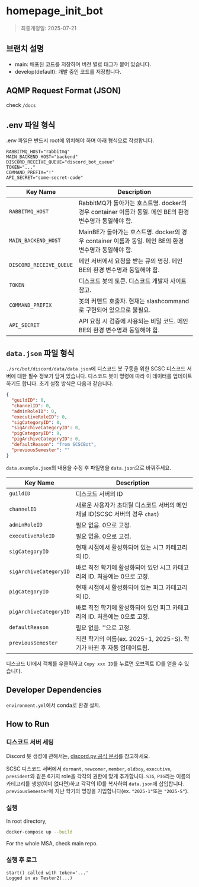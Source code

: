 # homepage_init_bot

> 최종개정일: 2025-07-21

## 브랜치 설명

- main: 배포된 코드를 저장하며 버전 별로 태그가 붙어 있습니다.
- develop(default): 개발 중인 코드를 저장합니다.

## AQMP Request Format (JSON)

check `/docs`

## .env 파일 형식

.env 파일은 반드시 root에 위치해야 하며 아래 형식으로 작성합니다. 

```env
RABBITMQ_HOST="rabbitmq"
MAIN_BACKEND_HOST="backend"
DISCORD_RECEIVE_QUEUE="discord_bot_queue"
TOKEN="..."
COMMAND_PREFIX="!"
API_SECRET="some-secret-code"
```

| Key Name             | Description                                                      |
|----------------------|------------------------------------------------------------------|
| `RABBITMQ_HOST`          | RabbitMQ가 돌아가는 호스트명. docker의 경우 container 이름과 동일. 메인 BE의 환경 변수명과 동일해야 함. |
| `MAIN_BACKEND_HOST`      | MainBE가 돌아가는 호스트명. docker의 경우 container 이름과 동일. 메인 BE의 환경 변수명과 동일해야 함.  |
| `DISCORD_RECEIVE_QUEUE`  | 메인 서버에서 요청을 받는 큐의 명칭. 메인 BE의 환경 변수명과 동일해야 함. |
| `TOKEN`                  | 디스코드 봇의 토큰. 디스코드 개발자 사이트 참고. |
| `COMMAND_PREFIX`         | 봇의 커맨드 호출자. 현재는 slashcommand로 구현되어 있으므로 불필요. |
| `API_SECRET`             | API 요청 시 검증에 사용되는 비밀 코드. 메인 BE의 환경 변수명과 동일해야 함. |

## `data.json` 파일 형식
`./src/bot/discord/data/data.json`에 디스코드 봇 구동을 위한 SCSC 디스코드 서버에 대한 필수 정보가 담겨 있습니다. 디스코드 봇이 명령에 따라 이 데이터를 업데이트하기도 합니다. 초기 설정 방식은 다음과 같습니다.
```json
{
  "guildID": 0,
  "channelID": 0,
  "adminRoleID": 0,
  "executiveRoleID": 0,
  "sigCategoryID": 0,
  "sigArchiveCategoryID": 0,
  "pigCategoryID": 0,
  "pigArchiveCategoryID": 0,
  "defaultReason": "from SCSCBot",
  "previousSemester": ""
}
```
`data.example.json`의 내용을 수정 후 파일명을 `data.json`으로 바꿔주세요.

| Key Name             | Description                                                      |
|----------------------|------------------------------------------------------------------|
| `guildID`                | 디스코드 서버의 ID |
| `channelID`              | 새로운 사용자가 초대될 디스코드 서버의 메인 채널 ID(SCSC 서버의 경우 `chat`) |
| `adminRoleID`            | 필요 없음. 0으로 고정. |
| `executiveRoleID`        | 필요 없음. 0으로 고정. |
| `sigCategoryID`          | 현재 시점에서 활성화되어 있는 시그 카테고리의 ID. |
| `sigArchiveCategoryID`   | 바로 직전 학기에 활성화되어 있던 시그 카테고리의 ID. 처음에는 0으로 고정. |
| `pigCategoryID`          | 현재 시점에서 활성화되어 있는 피그 카테고리의 ID. |
| `pigArchiveCategoryID`   | 바로 직전 학기에 활성화되어 있던 피그 카테고리의 ID. 처음에는 0으로 고정. |
| `defaultReason`          | 필요 없음. ''으로 고정. |
| `previousSemester`       | 직전 학기의 이름(ex. 2025-1, 2025-S). 학기가 바뀐 후 자동 업데이트됨. |

디스코드 UI에서 객체를 우클릭하고 `Copy xxx ID`를 누르면 오브젝트 ID를 얻을 수 있습니다.

## Developer Dependencies

`environment.yml`에서 conda로 환경 설치.

## How to Run

### 디스코드 서버 세팅

Discord 봇 생성에 관해서는, [discord.py 공식 문서](https://discordpy.readthedocs.io/en/stable/discord.html#discord-intro)를 참고하세요.

SCSC 디스코드 서버에서 `dormant`, `newcomer`, `member`, `oldboy`, `executive`, `president`와 같은 6가지 role을 각각의 권한에 맞게 추가합니다.
`SIG`, `PIG`라는 이름의 카테고리를 생성(이미 없다면)하고 각각의 ID를 복사하여 `data.json`에 삽입합니다.
`previousSemester`에 지난 학기의 명칭을 기입합니다(ex. `"2025-1"`또는 `"2025-S"`).

### 실행
In root directory,

```bash
docker-compose up --build
```

For the whole MSA, check main repo.

### 실행 후 로그

```
start() called with token='...'
Logged in as Tester2(...)
```
